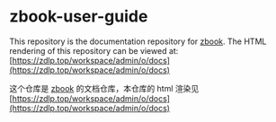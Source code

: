 # zbook-user-guide

This repository is the documentation repository for [zbook](https://github.com/zizdlp/zbook). The HTML rendering of this repository can be viewed at: [https://zdlp.top/workspace/admin/o/docs](https://zdlp.top/workspace/admin/o/docs)

这个仓库是 [zbook](https://github.com/zizdlp/zbook) 的文档仓库，本仓库的 html 渲染见[https://zdlp.top/workspace/admin/o/docs](https://zdlp.top/workspace/admin/o/docs)
